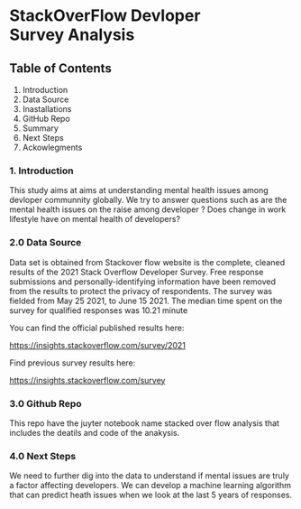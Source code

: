 # StackOverFlow Devloper Survey Analysis


## Table of Contents

1. Introduction
2. Data Source
3. Inastallations
4. GitHub Repo
5. Summary
6. Next Steps
7. Ackowlegments


### 1. Introduction 

This study aims at aims at understanding mental health issues among devloper communnity globally. We try to answer questions such as are the mental health issues on the raise among developer ? Does change in work lifestyle have on mental health of developers?

### 2.0 Data Source

Data set is obtained from Stackover flow website is the complete, cleaned results of the 2021 Stack Overflow Developer Survey. Free response submissions and personally-identifying information have been removed from the results to protect the privacy of respondents.
The survey was fielded from May 25 2021, to June 15 2021. The median time spent on the survey for qualified responses was 10.21 minute

You can find the official published results here:

https://insights.stackoverflow.com/survey/2021

Find previous survey results here:

https://insights.stackoverflow.com/survey

### 3.0 Github Repo

This repo have the juyter notebook name stacked over flow analysis that includes the deatils and code of the anakysis. 

### 4.0 Next Steps

We need to further dig into the data to understand if mental issues are truly a factor affecting developers. We can develop a machine learning algorithm that can predict heath issues when we look at the last 5 years of responses.
